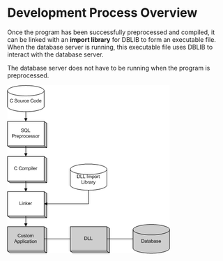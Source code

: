 <!-- loio3be1129c6c5f10148f44ac0b1f521387 -->

# Development Process Overview

Once the program has been successfully preprocessed and compiled, it can be linked with an **import library** for DBLIB to form an executable file. When the database server is running, this executable file uses DBLIB to interact with the database server.

The database server does not have to be running when the program is preprocessed.

![Overview of the Embedded SQL development process.](images/diagram-esqldll_png_3bbed50.png)

